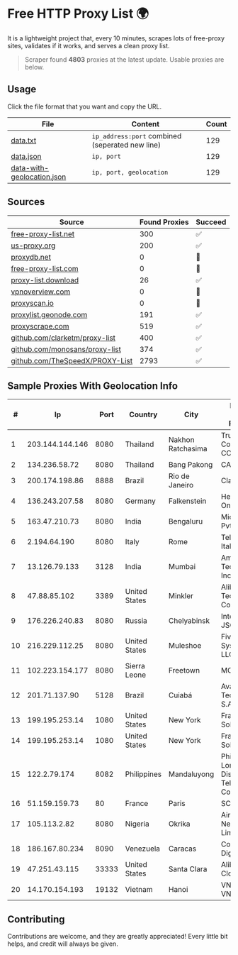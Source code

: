
# Free HTTP Proxy List 🌍

It is a lightweight project that, every 10 minutes, scrapes lots of free-proxy sites, validates if it works, and serves a clean proxy list.


> Scraper found **4803** proxies at the latest update. Usable proxies are below.

## Usage

Click the file format that you want and copy the URL.


|File|Content|Count|
|----|-------|-----|
|[data.txt](https://raw.githubusercontent.com/themiralay/Proxy-List-World/master/data.txt)|`ip_address:port` combined (seperated new line)|129|
|[data.json](https://raw.githubusercontent.com/themiralay/Proxy-List-World/master/data.json)|`ip, port`|129|
|[data-with-geolocation.json](https://raw.githubusercontent.com/themiralay/Proxy-List-World/master/data-with-geolocation.json)|`ip, port, geolocation`|129|

## Sources

|Source|Found Proxies|Succeed|
|------|-------------|-------|
|[free-proxy-list.net](https://free-proxy-list.net)|300|✅|
|[us-proxy.org](https://www.us-proxy.org)|200|✅|
|[proxydb.net](http://proxydb.net)|0|🚫|
|[free-proxy-list.com](https://free-proxy-list.com/?page=&port=&type%5B%5D=http&type%5B%5D=https&up_time=0&search=Search)|0|🚫|
|[proxy-list.download](https://www.proxy-list.download/HTTP)|26|✅|
|[vpnoverview.com](https://vpnoverview.com/privacy/anonymous-browsing/free-proxy-servers)|0|🚫|
|[proxyscan.io](https://www.proxyscan.io)|0|🚫|
|[proxylist.geonode.com](https://proxylist.geonode.com/api/proxy-list?limit=300&page=1&sort_by=lastChecked&sort_type=desc&protocols=http,https)|191|✅|
|[proxyscrape.com](https://api.proxyscrape.com/v2/?request=displayproxies&protocol=http&timeout=10000&country=all&ssl=all&anonymity=all)|519|✅|
|[github.com/clarketm/proxy-list](https://raw.githubusercontent.com/clarketm/proxy-list/master/proxy-list-raw.txt)|400|✅|
|[github.com/monosans/proxy-list](https://raw.githubusercontent.com/monosans/proxy-list/main/proxies/http.txt)|374|✅|
|[github.com/TheSpeedX/PROXY-List](https://raw.githubusercontent.com/TheSpeedX/PROXY-List/master/http.txt)|2793|✅|


## Sample Proxies With Geolocation Info

|#|Ip|Port|Country|City|Internet Service Provider|
|-|--|----|-------|----|-------------------------|
|1|203.144.144.146|8080|Thailand|Nakhon Ratchasima|True Internet Corporation CO. Ltd.|
|2|134.236.58.72|8080|Thailand|Bang Pakong|CAT-BB|
|3|200.174.198.86|8888|Brazil|Rio de Janeiro|Claro S.A|
|4|136.243.207.58|8080|Germany|Falkenstein|Hetzner Online GmbH|
|5|163.47.210.73|8080|India|Bengaluru|Microsense Pvt. Limited|
|6|2.194.64.190|8080|Italy|Rome|Telecom Italia Mobile|
|7|13.126.79.133|3128|India|Mumbai|Amazon Technologies Inc|
|8|47.88.85.102|3389|United States|Minkler|Alibaba (US) Technology Co., Ltd.|
|9|176.226.240.83|8080|Russia|Chelyabinsk|Intersvyaz-2 JSC|
|10|216.229.112.25|8080|United States|Muleshoe|Five Area Systems, LLC|
|11|102.223.154.177|8080|Sierra Leone|Freetown|MOIAC|
|12|201.71.137.90|5128|Brazil|Cuiabá|Avato Tecnologia S.A|
|13|199.195.253.14|1080|United States|New York|FranTech Solutions|
|14|199.195.253.14|1080|United States|New York|FranTech Solutions|
|15|122.2.79.174|8082|Philippines|Mandaluyong|Philippine Long Distance Telephone Co.|
|16|51.159.159.73|80|France|Paris|SCALEWAY|
|17|105.113.2.82|8080|Nigeria|Okrika|Airtel Networks Limited|
|18|186.167.80.234|8090|Venezuela|Caracas|Corporacion Digitel C.A|
|19|47.251.43.115|33333|United States|Santa Clara|Alibaba Cloud LLC|
|20|14.170.154.193|19132|Vietnam|Hanoi|VNPT-VNNIC|



## Contributing

Contributions are welcome, and they are greatly appreciated! Every
little bit helps, and credit will always be given.

